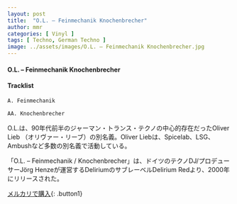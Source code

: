 ```yaml
---
layout: post
title:  "O.L. – Feinmechanik Knochenbrecher"
author: mmr
categories: [ Vinyl ]
tags: [ Techno, German Techno ]
image: ../assets/images/O.L. – Feinmechanik Knochenbrecher.jpg
---
```


#### O.L. – Feinmechanik Knochenbrecher

#### Tracklist
```md
A. Feinmechanik

AA. Knochenbrecher
```

O.L.は、90年代前半のジャーマン・トランス・テクノの中心的存在だったOliver Lieb （オリヴァー・リーブ）の別名義。Oliver Liebは、Spicelab、LSG、Ambushなど多数の別名義で活動している。

「O.L. – Feinmechanik / Knochenbrecher」は、ドイツのテクノDJ/プロデューサーJörg Henzeが運営するDeliriumのサブレーベルDelirium Redより、2000年にリリースされた。


[メルカリで購入](https://jp.mercari.com/item/m45505355923){: .button1}

